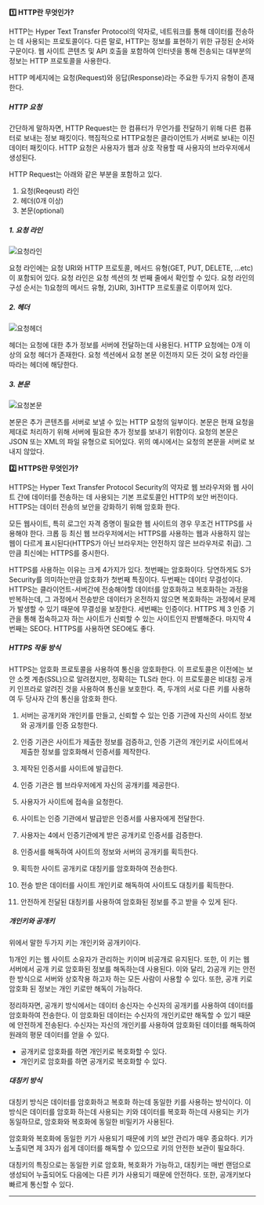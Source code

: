 **1️⃣ HTTP란 무엇인가?**

HTTP는 Hyper Text Transfer Protocol의 약자로, 네트워크를 통해 데이터를 전송하는 데 사용되는 프로토콜이다. 다른 말로, HTTP는 정보를 표현하기 위한 규정된 순서와 구문이다. 웹 사이트 콘텐츠 및 API 호출을 포함하여 인터넷을 통해 전송되는 대부분의 정보는 HTTP 프로토콜을 사용한다.

HTTP 메세지에는 요청(Request)와 응답(Response)라는 주요한 두가지 유형이 존재한다.

##### HTTP 요청

간단하게 말하자면, HTTP Request는 한 컴퓨터가 무언가를 전달하기 위해 다른 컴퓨터로 보내는 정보 패킷이다. 핵짐적으로 HTTP요청은 클라이언트가 서버로 보내는 이진 데이터 패킷이다. HTTP 요청은 사용자가 웹과 상호 작용할 때 사용자의 브라우저에서 생성된다.

HTTP Request는 아래와 같은 부분을 포함하고 있다.

1. 요청(Reqeust) 라인
2. 헤더(0개 이상)
3. 본문(optional)

##### 1. 요청 라인

![요청라인](https://github.com/user-attachments/assets/abb6f17a-9256-4831-aab3-fe309ff262b6)

요청 라인에는 요청 URI와 HTTP 프로토콜, 메서드 유형(GET, PUT, DELETE, ...etc)이 포함되어 있다. 요청 라인은 요청 섹션의 첫 번째 줄에서 확인할 수 있다. 요청 라인의 구성 순서는 1)요청의 메서드 유형, 2)URI, 3)HTTP 프로토콜로 이루어져 있다.

##### 2. 헤더

![요청헤더](https://github.com/user-attachments/assets/b289c6df-c3a4-4e7b-b815-7a598253a98f)

헤더는 요청에 대한 추가 정보를 서버에 전달하는데 사용된다. HTTP 요청에는 0개 이상의 요청 헤더가 존재한다. 요청 섹션에서 요청 본문 이전까지 모든 것이 요청 라인을 따라는 헤더에 해당한다.

##### 3. 본문

![요청본문](https://github.com/user-attachments/assets/e4ad17d4-2f08-471d-a986-b8072c0e11f2)

본문은 추가 콘텐츠를 서버로 보낼 수 있는 HTTP 요청의 일부이다. 본문은 현재 요청을 제대로 처리하기 위해 서버에 필요한 추가 정보를 보내기 위함이다. 요청의 본문은 JSON 또는 XML의 파일 유형으로 되어있다. 위의 예시에서는 요청의 본문을 서버로 보내지 않았다.

**2️⃣ HTTPS란 무엇인가?**

HTTPS는 Hyper Text Transfer Protocol Security의 약자로 웹 브라우저와 웹 사이트 간에 데이터를 전송하는 데 사용되는 기본 프로토콜인 HTTP의 보안 버전이다. HTTPS는 데이터 전송의 보안을 강화하기 위해 암호화 한다.

모든 웹사이트, 특히 로그인 자격 증명이 필요한 웹 사이트의 경우 무조건 HTTPS를 사용해야 한다. 크롭 등 최신 웹 브라우저에서는 HTTPS를 사용하는 웹과 사용하지 않는 웹이 다르게 표시된다(HTTPS가 아닌 브라우저는 안전하지 않은 브라우저로 취급). 그만큼 최신에는 HTTPS를 중시한다.

HTTPS를 사용하는 이유는 크게 4가지가 있다. 첫번째는 암호화이다. 당연하게도 S가 Security를 의미하는만큼 암호화가 첫번째 특징이다. 두번째는 데이터 무결성이다. HTTPS는 클라이언트-서버간에 전송해야할 데이터를 암호화하고 복호화하는 과정을 반복하는데, 그 과정에서 전송받은 데이터가 온전하지 않으면 복호화하는 과정에서 문제가 발생할 수 있기 때문에 무결성을 보장한다. 세번째는 인증이다. HTTPS 제 3 인증 기관을 통해 접속하고자 하는 사이트가 신뢰할 수 있는 사이트인지 판별해준다. 마지막 4번째는 SEO다. HTTPS를 사용하면 SEO에도 좋다.

##### HTTPS 작동 방식

HTTPS는 암호화 프로토콜을 사용하여 통신을 암호화한다. 이 프로토콜은 이전에는 보안 소켓 계층(SSL)으로 알려졌지만, 정확히는 TLS라 한다. 이 프로토콜은 비대칭 공개 키 인프라로 알려진 것을 사용하여 통신을 보호한다. 즉, 두개의 서로 다른 키를 사용하여 두 당사자 간의 통신을 암호화 한다.

1. 서버는 공개키와 개인키를 만들고, 신뢰할 수 있는 인증 기관에 자신의 사이트 정보와 공개키를 인증 요청한다.

2. 인증 기관은 사이트가 제출한 정보를 검증하고, 인증 기관의 개인키로 사이트에서 제출한 정보를 암호화해서 인증서를 제작한다.

3. 제작된 인증서를 사이트에 발급한다.

4. 인증 기관은 웹 브라우저에게 자신의 공개키를 제공한다.

5. 사용자가 사이트에 접속을 요청한다.

6. 사이트는 인증 기관에서 발급받은 인증서를 사용자에게 전달한다.

7. 사용자는 4에서 인증기관에게 받은 공개키로 인증서를 검증한다.

8. 인증서를 해독하여 사이트의 정보와 서버의 공개키를 획득한다.

9. 획득한 사이트 공개키로 대칭키를 암호화하여 전송한다.

10. 전송 받은 데이터를 사이트 개인키로 해독하여 사이트도 대칭키를 획득한다.

11. 안전하게 전달된 대칭키를 사용하여 암호화된 정보를 주고 받을 수 있게 된다.

##### 개인키와 공개키

위에서 말한 두가지 키는 개인키와 공개키이다.

1)개인 키는 웹 사이트 소유자가 관리하는 키이며 비공개로 유지된다. 또한, 이 키는 웹 서버에서 공개 키로 암호화된 정보를 해독하는데 사용된다. 이와 달리, 2)공개 키는 안전한 방식으로 서버와 상호작용 하고자 하는 모든 사람이 사용할 수 있다. 또한, 공개 키로 암호화 된 정보는 개인 키로만 해독이 가능하다.

정리하자면, 공개키 방식에서는 데이터 송신자는 수신자의 공개키를 사용하여 데이터를 암호화하여 전송한다. 이 암호화된 데이터는 수신자의 개인키로만 해독할 수 있기 때문에 안전하게 전송된다. 수신자는 자신의 개인키를 사용하여 암호화된 데이터를 해독하여 원래의 평문 데이터를 얻을 수 있다.

- 공개키로 암호화를 하면 개인키로 복호화할 수 있다.
- 개인키로 암호화를 하면 공개키로 복호화할 수 있다.

##### 대칭키 방식

대칭키 방식은 데이터를 암호화하고 복호화 하는데 동일한 키를 사용하는 방식이다. 이 방식은 데이터를 암호화 하는데 사용되는 키와 데이터를 복호화 하는데 사용되는 키가 동일하므로, 암호화와 복호화에 동일한 비밀키가 사용된다.

암호화와 복호화에 동일한 키가 사용되기 때문에 키의 보안 관리가 매우 종요하다. 키가 노출되면 제 3자가 쉽게 데이터를 해독할 수 있으므로 키의 안전한 보관이 필요하다.

대칭키의 특징으로는 동일한 키로 암호화, 복호화가 가능하고, 대칭키는 매번 랜덤으로 생성되어 누출되어도 다음에는 다른 키가 사용되기 때문에 안전하다. 또한, 공개키보다 빠르게 통신할 수 있다.

---

[](https://www.cloudflare.com/ko-kr/learning/ssl/why-is-http-not-secure/)

[](https://testmanager.tistory.com/346)

[](https://www.cloudflare.com/ko-kr/learning/ssl/what-is-https/)
